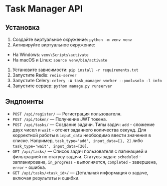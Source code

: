 # Task Manager API

## Установка

1. Создайте виртуальное окружение: `python -m venv venv`
2. Активируйте виртуальное окружение:
- На Windows: `venv\Scripts\activate`
- На macOS и Linux: `source venv/bin/activate`
1. Установите зависимости: `pip install -r requirements.txt`
2. Запустите Redis: `redis-server`
3. Запустите Celery: `celery -A task_manager worker --pool=solo -l info`
4. Запустите сервер: `python manage.py runserver`

## Эндпоинты

- `POST /api/register/` — Регистрация пользователя.
- `POST /api/token/` — Получение JWT токена.
- `POST /api/tasks/` — Создание задачи.
Типы задач: `add` - сложение двух чисел и `wait` - отсчет заданного количества секунд. 
Для корректной работы в `input_data` необходимо ввести значения в списке. 
Например, `task_type='add', input_data=[1, 2]` либо `task_type='wait', input_data=[20]`.
- `GET /api/tasks/` — Список задач пользователя с пагинацией и фильтрацией по статусу задачи.
Статусы задач: `scheduled` - запланирована, `in_progress` - выполняется, `completed` - завершена, `error` - ошибка.
- `GET /api/tasks/<task_id>/` — Детальная информация о задаче, включая результаты и ошибки.